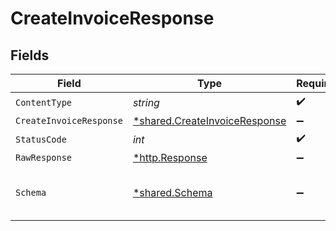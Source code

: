 # CreateInvoiceResponse


## Fields

| Field                                                                         | Type                                                                          | Required                                                                      | Description                                                                   |
| ----------------------------------------------------------------------------- | ----------------------------------------------------------------------------- | ----------------------------------------------------------------------------- | ----------------------------------------------------------------------------- |
| `ContentType`                                                                 | *string*                                                                      | :heavy_check_mark:                                                            | N/A                                                                           |
| `CreateInvoiceResponse`                                                       | [*shared.CreateInvoiceResponse](../../models/shared/createinvoiceresponse.md) | :heavy_minus_sign:                                                            | Success                                                                       |
| `StatusCode`                                                                  | *int*                                                                         | :heavy_check_mark:                                                            | N/A                                                                           |
| `RawResponse`                                                                 | [*http.Response](https://pkg.go.dev/net/http#Response)                        | :heavy_minus_sign:                                                            | N/A                                                                           |
| `Schema`                                                                      | [*shared.Schema](../../models/shared/schema.md)                               | :heavy_minus_sign:                                                            | The request made is not valid.                                                |